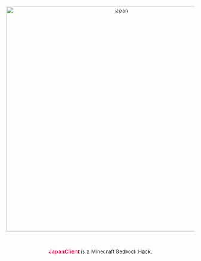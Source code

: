 <div align="center">
  <br />
    <p>
      <a href="https://shinxe.cf"><img src="https://cdn.discordapp.com/attachments/843274364455747645/945270307596431360/2560px-Flag_of_Japan.svg.png" width="600" alt="japan" /></a>
    </p>
  <br>
  <p>
    <b style="color:#d7003a">JapanClient</b> is a Minecraft Bedrock Hack.
  </p>
</div>
